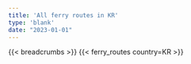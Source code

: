 ```yaml
---
title: 'All ferry routes in KR'
type: 'blank'
date: "2023-01-01"
---
```


{{< breadcrumbs >}}
{{< ferry_routes country=KR >}}
